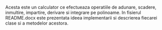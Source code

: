 Acesta este un calculator ce efectueaza operatiile de adunare, scadere, inmultire, impartire, derivare si integrare pe polinoame. In fisierul README.docx este prezentata ideea implementarii si descrierea fiecarei clase si a metodelor acestora.
